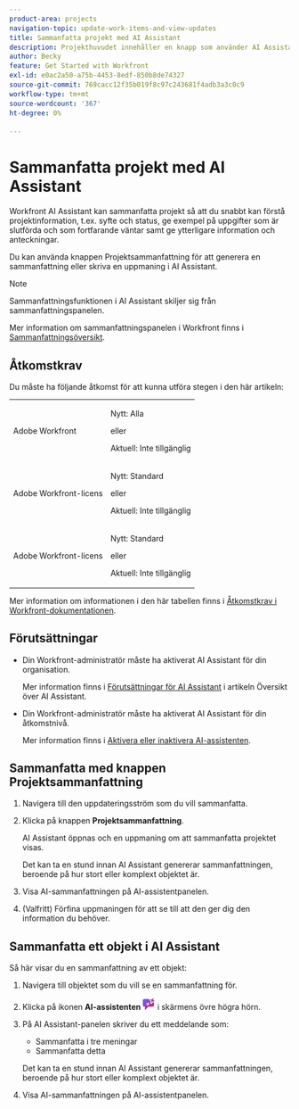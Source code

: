 ```yaml
---
product-area: projects
navigation-topic: update-work-items-and-view-updates
title: Sammanfatta projekt med AI Assistant
description: Projekthuvudet innehåller en knapp som använder AI Assistant för att sammanfatta projekt.
author: Becky
feature: Get Started with Workfront
exl-id: e0ac2a50-a75b-4453-8edf-850b8de74327
source-git-commit: 769cacc12f35b019f8c97c243681f4adb3a3c0c9
workflow-type: tm+mt
source-wordcount: '367'
ht-degree: 0%

---
```


# Sammanfatta projekt med AI Assistant

Workfront AI Assistant kan sammanfatta projekt så att du snabbt kan förstå projektinformation, t.ex. syfte och status, ge exempel på uppgifter som är slutförda och som fortfarande väntar samt ge ytterligare information och anteckningar.

Du kan använda knappen Projektsammanfattning för att generera en sammanfattning eller skriva en uppmaning i AI Assistant.

>[!NOTE]
>
>Sammanfattningsfunktionen i AI Assistant skiljer sig från sammanfattningspanelen.
>
>Mer information om sammanfattningspanelen i Workfront finns i [Sammanfattningsöversikt](/help/quicksilver/workfront-basics/the-new-workfront-experience/summary-overview.md).

## Åtkomstkrav

Du måste ha följande åtkomst för att kunna utföra stegen i den här artikeln:

<table style="table-layout:auto"> 
 <col> 
 <col> 
 <tbody> 
  <tr> 
   <td role="rowheader">Adobe Workfront</td> 
   <td><p>Nytt: Alla</p>
       <p>eller</p>
       <p>Aktuell: Inte tillgänglig</p></td>
  </tr> 
  <tr> 
   <td role="rowheader">Adobe Workfront-licens</td> 
   <td><p>Nytt: Standard</p>
       <p>eller</p>
       <p>Aktuell: Inte tillgänglig</p></td>
  </tr> 
  <tr> 
   <td role="rowheader">Adobe Workfront-licens</td> 
   <td><p>Nytt: Standard</p>
       <p>eller</p>
       <p>Aktuell: Inte tillgänglig</p></td>
  </tr> 
 </tbody> 
 </tbody> 
</table>

Mer information om informationen i den här tabellen finns i [Åtkomstkrav i Workfront-dokumentationen](/help/quicksilver/administration-and-setup/add-users/access-levels-and-object-permissions/access-level-requirements-in-documentation.md).

## Förutsättningar

* Din Workfront-administratör måste ha aktiverat AI Assistant för din organisation.

  Mer information finns i [Förutsättningar för AI Assistant](/help/quicksilver/workfront-basics/ai-assistant/ai-assistant-overview.md#prerequisites-to-ai-assistant) i artikeln Översikt över AI Assistant.
* Din Workfront-administratör måste ha aktiverat AI Assistant för din åtkomstnivå.

  Mer information finns i [Aktivera eller inaktivera AI-assistenten](/help/quicksilver/workfront-basics/ai-assistant/enable-or-disable-assistant.md).



## Sammanfatta med knappen Projektsammanfattning

1. Navigera till den uppdateringsström som du vill sammanfatta.
1. Klicka på knappen **Projektsammanfattning**.

   AI Assistant öppnas och en uppmaning om att sammanfatta projektet visas.

   Det kan ta en stund innan AI Assistant genererar sammanfattningen, beroende på hur stort eller komplext objektet är.

1. Visa AI-sammanfattningen på AI-assistentpanelen.
1. (Valfritt) Förfina uppmaningen för att se till att den ger dig den information du behöver.

## Sammanfatta ett objekt i AI Assistant

Så här visar du en sammanfattning av ett objekt:

1. Navigera till objektet som du vill se en sammanfattning för.
1. Klicka på ikonen **AI-assistenten** ![AI-assistenten](assets/ai-assistant-icon.png) i skärmens övre högra hörn.
1. På AI Assistant-panelen skriver du ett meddelande som:

   * Sammanfatta i tre meningar
   * Sammanfatta detta

   Det kan ta en stund innan AI Assistant genererar sammanfattningen, beroende på hur stort eller komplext objektet är.

1. Visa AI-sammanfattningen på AI-assistentpanelen.
